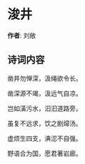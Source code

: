 # 浚井

**作者**: 刘敞

## 诗词内容

凿井勿惮深，汲绳欲令长。

凿深源不竭，汲远气自凉。

岂如潢污水，汩汩道路旁。

虽复不远求，饮之剧燖汤。

虚烦生四支，淟涊不自强。

野语合为国，愿君著岩廊。

